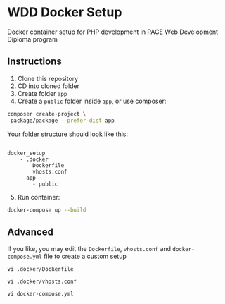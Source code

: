 # WDD Docker Setup

Docker container setup for PHP development in PACE Web Development
Diploma program

## Instructions

1. Clone this repository
2. CD into cloned folder
3. Create folder `app` 
4. Create a `public` folder inside `app`, or use composer:

```bash
composer create-project \  
 package/package --prefer-dist app

```

Your folder structure should look like this:

```

docker_setup
    - .docker
        Dockerfile
        vhosts.conf
    - app
        - public

```

5. Run container:

```bash
docker-compose up --build
```

## Advanced

If you like, you may edit the `Dockerfile`, `vhosts.conf` and `docker-compose.yml` file to create a custom setup

```
vi .docker/Dockerfile

vi .docker/vhosts.conf

vi docker-compose.yml

```
